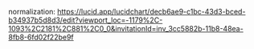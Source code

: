
normalization:
https://lucid.app/lucidchart/decb6ae9-c1bc-43d3-bced-b34937b5d8d3/edit?viewport_loc=-1179%2C-1093%2C2181%2C881%2C0_0&invitationId=inv_3cc5882b-11b8-48ea-8fb8-6fd02f22be9f
